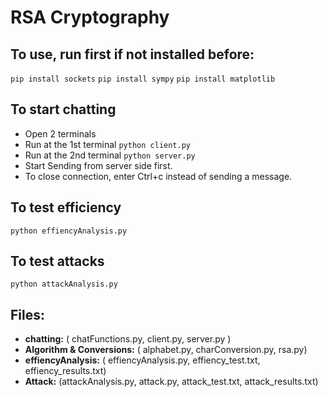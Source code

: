 # RSA Cryptography 
## To use, run first if not installed before:
`pip install sockets` `pip install sympy` `pip install matplotlib`

## To start chatting
- Open 2 terminals
- Run at the 1st terminal `python client.py`
- Run at the 2nd terminal `python server.py`
- Start Sending from server side first.
- To close connection, enter Ctrl+c instead of sending a message.

## To test efficiency 
`python effiencyAnalysis.py`
## To test attacks 
`python attackAnalysis.py`

## Files:
- **chatting:**  ( chatFunctions.py, client.py, server.py )
- **Algorithm & Conversions:** ( alphabet.py, charConversion.py, rsa.py)
- **effiencyAnalysis:** ( effiencyAnalysis.py, effiency_test.txt, effiency_results.txt)
- **Attack:** (attackAnalysis.py, attack.py, attack_test.txt, attack_results.txt)


